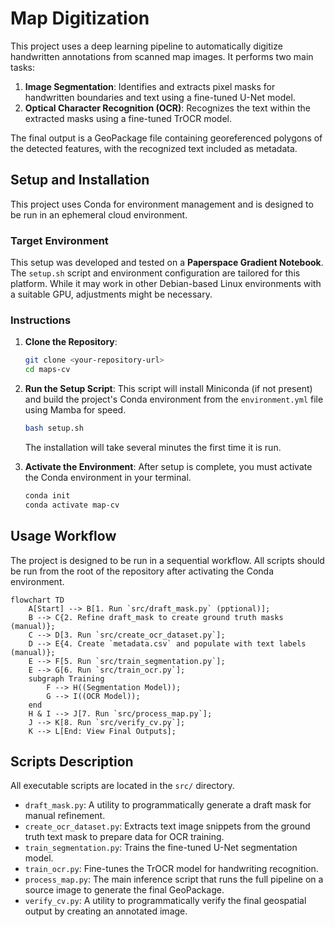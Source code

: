 # Map Digitization

This project uses a deep learning pipeline to automatically digitize handwritten annotations from scanned map images. It performs two main tasks:
1.  **Image Segmentation**: Identifies and extracts pixel masks for handwritten boundaries and text using a fine-tuned U-Net model.
2.  **Optical Character Recognition (OCR)**: Recognizes the text within the extracted masks using a fine-tuned TrOCR model.

The final output is a GeoPackage file containing georeferenced polygons of the detected features, with the recognized text included as metadata.

    
## Setup and Installation

This project uses Conda for environment management and is designed to be run in an ephemeral cloud environment.

### Target Environment
This setup was developed and tested on a **Paperspace Gradient Notebook**. The `setup.sh` script and environment configuration are tailored for this platform. While it may work in other Debian-based Linux environments with a suitable GPU, adjustments might be necessary.

### Instructions
1.  **Clone the Repository**:
    ```bash
    git clone <your-repository-url>
    cd maps-cv
    ```

2.  **Run the Setup Script**: This script will install Miniconda (if not present) and build the project's Conda environment from the `environment.yml` file using Mamba for speed.
    ```bash
    bash setup.sh
    ```
    The installation will take several minutes the first time it is run.

3.  **Activate the Environment**: After setup is complete, you must activate the Conda environment in your terminal.
    ```bash
    conda init
    conda activate map-cv
    ```
    
## Usage Workflow
The project is designed to be run in a sequential workflow. All scripts should be run from the root of the repository after activating the Conda environment.


```mermaid
flowchart TD
    A[Start] --> B[1. Run `src/draft_mask.py` (pptional)];
    B --> C{2. Refine draft_mask to create ground truth masks (manual)};
    C --> D[3. Run `src/create_ocr_dataset.py`];
    D --> E{4. Create `metadata.csv` and populate with text labels (manual)};
    E --> F[5. Run `src/train_segmentation.py`];
    E --> G[6. Run `src/train_ocr.py`];
    subgraph Training
        F --> H((Segmentation Model));
        G --> I((OCR Model));
    end
    H & I --> J[7. Run `src/process_map.py`];
    J --> K[8. Run `src/verify_cv.py`];
    K --> L[End: View Final Outputs];
```
    
    
## Scripts Description

All executable scripts are located in the `src/` directory.

* `draft_mask.py`: A utility to programmatically generate a draft mask for manual refinement.
* `create_ocr_dataset.py`: Extracts text image snippets from the ground truth text mask to prepare data for OCR training.
* `train_segmentation.py`: Trains the fine-tuned U-Net segmentation model.
* `train_ocr.py`: Fine-tunes the TrOCR model for handwriting recognition.
* `process_map.py`: The main inference script that runs the full pipeline on a source image to generate the final GeoPackage.
* `verify_cv.py`: A utility to programmatically verify the final geospatial output by creating an annotated image.
  
    
    